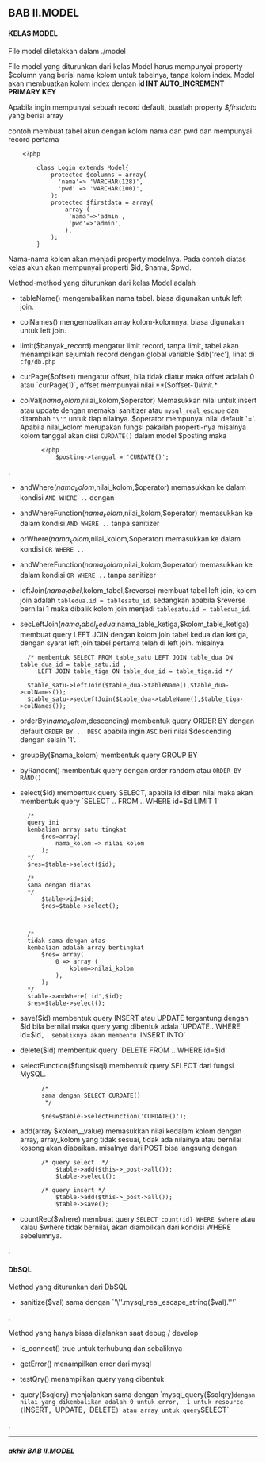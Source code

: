 ## BAB II.MODEL

#### KELAS MODEL

File model diletakkan dalam ./model

File model yang diturunkan dari kelas Model harus mempunyai property $column yang berisi nama kolom untuk tabelnya, 
tanpa kolom index. Model akan membuatkan kolom index dengan **id INT AUTO_INCREMENT PRIMARY KEY**

Apabila ingin mempunyai sebuah record default, buatlah property *$firstdata* yang berisi array

contoh membuat tabel akun dengan kolom nama dan pwd dan mempunyai record pertama 
        
        <?php
        
            class Login extends Model{
                protected $columns = array(
                  'nama'=> 'VARCHAR(128)',
                  'pwd' => 'VARCHAR(100)',
                );
                protected $firstdata = array(
                    array (
                     'nama'=>'admin',
                     'pwd'=>'admin',
                    ),
                );
            } 


Nama-nama kolom akan menjadi property modelnya. Pada contoh diatas kelas akun akan mempunyai properti $id, $nama, $pwd.

Method-method yang diturunkan dari kelas Model adalah

- tableName() mengembalikan nama tabel. biasa digunakan untuk left join.

- colNames() mengembalikan array kolom-kolomnya. biasa digunakan untuk left join.

- limit($banyak_record) mengatur limit record, tanpa limit, tabel akan menampilkan sejumlah record dengan global variable $db['rec'], 
lihat di `cfg/db.php`

- curPage($offset) mengatur offset, bila tidak diatur maka offset adalah 0 atau `curPage(1)`, offset mempunyai nilai **($offset-1)*limit.**

- colVal($nama_kolom,$nilai_kolom,$operator) Memasukkan nilai untuk insert atau update dengan memakai sanitizer atau `mysql_real_escape` 
dan ditambah `"\'"` untuk tiap nilainya. $operator mempunyai nilai default '='. 
Apabila nilai_kolom merupakan fungsi pakailah properti-nya misalnya kolom tanggal akan diisi `CURDATE()` dalam model $posting maka  
        
            <?php
                $posting->tanggal = 'CURDATE()';
                
.

- andWhere($nama_kolom,$nilai_kolom,$operator) memasukkan ke dalam kondisi `AND WHERE ..` dengan 

- andWhereFunction($nama_kolom,$nilai_kolom,$operator) memasukkan ke dalam kondisi `AND WHERE ..` tanpa sanitizer

- orWhere($nama_kolom,$nilai_kolom,$operator) memasukkan ke dalam kondisi `OR WHERE ..`

- andWhereFunction($nama_kolom,$nilai_kolom,$operator) memasukkan ke dalam kondisi `OR WHERE ..` tanpa sanitizer

- leftJoin($nama_tabel,$kolom_tabel,$reverse) membuat tabel left join, kolom  join adalah `tabledua.id = tablesatu_id`, 
sedangkan apabila $reverse bernilai 1 maka dibalik kolom join menjadi `tablesatu.id = tabledua_id`. 


- secLeftJoin($nama_tabel_kedua,$nama_table_ketiga,$kolom_table_ketiga) membuat query LEFT JOIN dengan kolom join tabel kedua dan ketiga,
dengan syarat left join tabel pertama telah di left join.
misalnya
        
        /* membentuk SELECT FROM table_satu LEFT JOIN table_dua ON table_dua_id = table_satu.id , 
           LEFT JOIN table_tiga ON table_dua_id = table_tiga.id */
        
        $table_satu->leftJoin($table_dua->tableName(),$table_dua->colNames());
        $table_satu->secLeftJoin($table_dua->tableName(),$table_tiga->colNames());
        
- orderBy($nama_kolom,$descending) membentuk query ORDER BY dengan default `ORDER BY .. DESC` apabila
ingin `ASC` beri nilai $descending dengan selain '1'.

- groupBy($nama_kolom) membentuk query GROUP BY

- byRandom() membentuk query dengan order random atau `ORDER BY RAND()`

- select($id) membentuk query SELECT, apabila id diberi nilai maka akan membentuk query `SELECT .. FROM .. WHERE id=$d LIMIT 1`
    
        /* 
        query ini 
        kembalian array satu tingkat
            $res=array(
                nama_kolom => nilai kolom
            );
        */
        $res=$table->select($id);
        
        /* 
        sama dengan diatas 
        */
            $table->id=$id;
            $res=$table->select();
     
    
    
        /* 
        tidak sama dengan atas
        kembalian adalah array bertingkat 
            $res= array(
                0 => array (
                    kolom=>nilai_kolom
                ),
            );
        */
        $table->andWhere('id',$id);
        $res=$table->select();


- save($id) membentuk query INSERT atau UPDATE tergantung dengan $id bila bernilai maka query yang dibentuk adala `UPDATE.. WHERE id=$id`, 
sebaliknya akan membentu `INSERT INTO`

- delete($id) membentuk query `DELETE FROM .. WHERE id=$id`

- selectFunction($fungsisql) membentuk query SELECT dari fungsi MySQL. 
            
            /* 
            sama dengan SELECT CURDATE()
             */
            
            $res=$table->selectFunction('CURDATE()');
            
            
            
- add(array $kolom__value) memasukkan nilai kedalam kolom dengan array, array_kolom yang tidak sesuai, tidak ada nilainya atau bernilai kosong akan diabaikan.
misalnya dari POST bisa langsung dengan
    
            /* query select  */
                $table->add($this->_post->all());
                $table->select();
    
            /* query insert */
                $table->add($this->_post->all());
                $table->save();
            
- countRec($where) membuat query `SELECT count(id) WHERE $where` atau kalau $where tidak bernilai, 
akan diambilkan dari kondisi WHERE sebelumnya.

.

#### DbSQL

Method yang diturunkan dari DbSQL

- sanitize($val) sama dengan `'\''.mysql_real_escape_string($val).'\''`

.

Method yang hanya biasa dijalankan saat debug / develop

- is_connect() true untuk terhubung dan sebaliknya

- getError() menampilkan error dari mysql

- testQry() menampilkan query yang dibentuk 

- query($sqlqry) menjalankan sama dengan `mysql_query($sqlqry)` dengan nilai yang dikembalikan adalah 0 untuk error, 
1 untuk resource ( `INSERT`, `UPDATE`, `DELETE` ) atau array untuk query `SELECT`

.

---            
##### akhir BAB II.MODEL